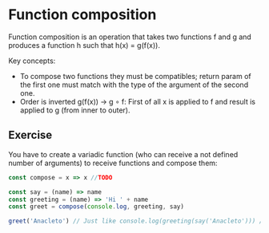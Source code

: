 Function composition
======================

Function composition is an operation that takes two functions f and g and produces a function h such that h(x) = g(f(x)).

Key concepts:

- To compose two functions they must be compatibles; return param of the first one must match with the type of the argument of the second one.
- Order is inverted g(f(x)) -> g ∘ f: First of all x is applied to f and result is applied to g (from inner to outer).

## Exercise

You have to create a variadic function (who can receive a not defined number of arguments) to receive functions and compose them:

```javascript
const compose = x => x //TODO

const say = (name) => name
const greeting = (name) => 'Hi ' + name
const greet = compose(console.log, greeting, say)

greet('Anacleto') // Just like console.log(greeting(say('Anacleto'))) //returns 'Hi Anacleto'
```